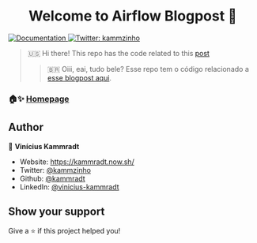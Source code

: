<h1 align="center">Welcome to Airflow Blogpost 👋</h1>
<p>
  <a href="LINK_DO_BLOGPOST" target="_blank">
    <img alt="Documentation" src="https://img.shields.io/badge/documentation-yes-brightgreen.svg" />
  </a>
  <a href="https://twitter.com/kammzinho" target="_blank">
    <img alt="Twitter: kammzinho" src="https://img.shields.io/twitter/follow/kammzinho.svg?style=social" />
  </a>
</p>

> :us: Hi there! This repo has the code related to this [post](LINK_DO_BLOGPOST)  
> > 🇧🇷 Oiii, eai, tudo bele? Esse repo tem o código relacionado a [esse blogpost aqui](LINK_DO_BLOGPOST).


### 🏠✨ [Homepage](LINK_DO_BLOGPOST)

## Author

👤 **Vinícius Kammradt**

* Website: https://kammradt.now.sh/
* Twitter: [@kammzinho](https://twitter.com/kammzinho)
* Github: [@kammradt](https://github.com/kammradt)
* LinkedIn: [@vinicius-kammradt](https://linkedin.com/in/vinicius-kammradt)

## Show your support

Give a ⭐️ if this project helped you!
